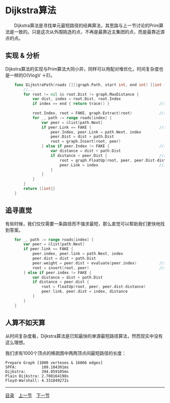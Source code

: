# Dijkstra算法
　　Dijkstra算法是寻找单元最短路径的经典算法，其思路与上一节讨论的Prim算法是一致的。只是这次从外围挑选的点，不再是最靠近主集团的点，而是最靠近源点的点。

## 实现 & 分析
Dijkstra算法的实现与Prim算法大同小异，同样可以用配对堆优化，时间复杂度也是一样的O(VlogV ＋E)。
```go
	func DijkstraPath(roads [][]graph.Path, start int, end int) []int {
		//...
		for root != nil && root.Dist != graph.MaxDistance {
			var dist, index = root.Dist, root.Index
			if index == end { return trace() }						//返回最短路径
			
			root.Index, root = FAKE, graph.Extract(root)			//移出外围，纳入主集团
			for _, path := range roads[index] {
				var peer = &list[path.Next]
				if peer.Link == FAKE {								//未涉及点，纳入外围
					peer.Index, peer.Link = path.Next, index
					peer.Dist = dist + path.Dist
					root = graph.Insert(root, peer)
				} else if peer.Index != FAKE {						//外围点
					var distance = dist + path.Dist
					if distance < peer.Dist { 						//需要调整
						root = graph.FloatUp(root, peer, peer.Dist-distance)
						peer.Link = index							//更新最近邻
					}
				}
			}
		}
		return []int{}
	}
```

## 追寻直觉
有些时候，我们仅仅需要一条路径而不强求最短，那么直觉可以帮助我们更快地找到答案。
```go
	for _, path := range roads[index] {
		var peer = &list[path.Next]
		if peer.link == FAKE {
			peer.index, peer.link = path.Next, index
			peer.dist = dist + path.Dist
			peer.weight = peer.dist + evaluate(peer.index)			//理性+直觉
			root = insert(root, peer)								//作为选择标准
		} else if peer.index != FAKE {
			var distance = dist + path.Dist
			if distance < peer.dist {
				root = floatUp(root, peer, peer.dist-distance)
				peer.link, peer.dist = index, distance
			}
		}
	}
```

## 人算不如天算
从时间复杂度看，Dijkstra算法是已知最快的单源最短路径算法，然而现实中没有这么理想。

我们求有1000个顶点的稀疏图中两两顶点间最短路径的长度：

	Prepare Graph [1000 vertexes & 16866 edges]
	SPFA:           109.104301ms
	Dijkstra:       394.859105ms
	Plain Dijkstra: 2.708164198s
	Floyd-Warshall: 4.331849272s

---
[目录](../index.md)　[上一节](07-B.md)　[下一节](07-D.md)
